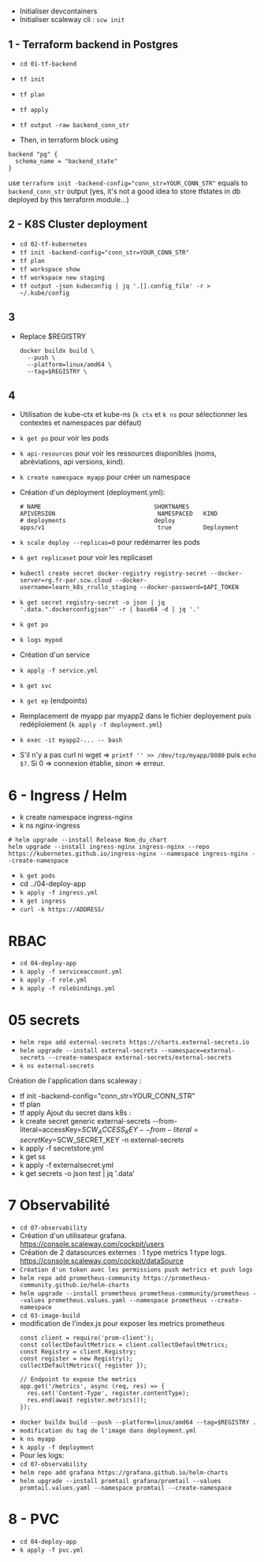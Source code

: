 #
- Initialiser devcontainers
- Initialiser scaleway cli : `scw init`

## 1 - Terraform backend in Postgres
- `cd 01-tf-backend`
- `tf init`
- `tf plan`
- `tf apply`

- `tf output -raw backend_conn_str`
- Then, in terraform block using
```hcl
backend "pg" {
  schema_name = "backend_state"    
}
```
use `terraform init -backend-config="conn_str=YOUR_CONN_STR"` equals to `backend_conn_str` output (yes, it's not a good idea to store tfstates in db deployed by this terraform module...)

## 2 - K8S Cluster deployment
- `cd 02-tf-kubernetes`
- `tf init -backend-config="conn_str=YOUR_CONN_STR"`
- `tf plan`
- `tf workspace show`
- `tf workspace new staging`
- `tf output -json kubeconfig | jq '.[].config_file' -r > ~/.kube/config`

## 3
- Replace $REGISTRY
  ```
  docker buildx build \
    --push \
    --platform=linux/amd64 \
    --tag=$REGISTRY \
  ```

## 4
- Utilisation de kube-ctx et kube-ns (`k ctx` et `k ns` pour sélectionner les contextes et namespaces par défaut)
- `k get po` pour voir les pods
- `k api-resources` pour voir les ressources disponibles (noms, abréviations, api versions, kind).
- `k create namespace myapp` pour créer un namespace
- Création d'un déployment (deployment.yml):
  ```
  # NAME                                SHORTNAMES                          APIVERSION                             NAMESPACED   KIND
  # deployments                         deploy                              apps/v1                                true         Deployment
  ```
- `k scale deploy --replicas=0` pour redémarrer les pods
- `k get replicaset` pour voir les replicaset
- `kubectl create secret docker-registry registry-secret --docker-server=rg.fr-par.scw.cloud --docker-username=learn_k8s_rrullo_staging --docker-password=$API_TOKEN`
- `k get secret registry-secret -o json | jq '.data.".dockerconfigjson"' -r | base64 -d | jq '.'`
- `k get po`
- `k logs mypod`

- Création d'un service
- `k apply -f service.yml`
- `k get svc`
- `k get ep` (endpoints)
- Remplacement de myapp par myapp2 dans le fichier deployement puis redéploiement (`k apply -f deployment.yml`)
- `k exec -it myapp2-... -- bash`
- S'il n'y a pas curl ni wget => `printf '' >> /dev/tcp/myapp/8080` puis `echo $?`. Si 0 => connexion établie, sinon => erreur.

# 6 - Ingress / Helm
- k create namespace ingress-nginx
- k ns nginx-ingress
```
# helm upgrade --install Release Nom_du_chart
helm upgrade --install ingress-nginx ingress-nginx --repo https://kubernetes.github.io/ingress-nginx --namespace ingress-nginx --create-namespace
```
- `k get pods`
- cd ../04-deploy-app
- `k apply -f ingress.yml`
- `k get ingress`
- `curl -k https://ADDRESS/`

# RBAC
- `cd 04-deploy-app`
- `k apply -f serviceaccount.yml`
- `k apply -f role.yml`
- `k apply -f rolebindings.yml`

# 05 secrets
- `helm repo add external-secrets https://charts.external-secrets.io`
- `helm upgrade --install external-secrets --namespace=external-secrets --create-namespace external-secrets/external-secrets`
- `k ns external-secrets`

Création de l'application dans scaleway :
- tf init -backend-config="conn_str=YOUR_CONN_STR"
- tf plan
- tf apply
Ajout du secret dans k8s :
- k create secret generic external-secrets --from-literal=accessKey=$SCW_ACCESS_KEY --from-literal=secretKey=$SCW_SECRET_KEY -n external-secrets
- k apply -f secretstore.yml
- k get ss
- k apply -f externalsecret.yml
- k get secrets -o json test | jq '.data'

# 7 Observabilité
- `cd 07-observability`
- Création d'un utilisateur grafana. https://console.scaleway.com/cockpit/users
- Création de 2 datasources externes : 1 type metrics 1 type logs. https://console.scaleway.com/cockpit/dataSource
- `Création d'un token avec les permissions push metrics et push logs`
- `helm repo add prometheus-community https://prometheus-community.github.io/helm-charts`
- `helm upgrade --install prometheus prometheus-community/prometheus --values prometheus.values.yaml --namespace prometheus --create-namespace`
- `cd 03-image-build`
- modification de l'index.js pour exposer les metrics prometheus
  ```
  const client = require('prom-client');
  const collectDefaultMetrics = client.collectDefaultMetrics;
  const Registry = client.Registry;
  const register = new Registry();
  collectDefaultMetrics({ register });
  
  // Endpoint to expose the metrics
  app.get('/metrics', async (req, res) => {
    res.set('Content-Type', register.contentType);
    res.end(await register.metrics());
  });
  ```
- `docker buildx build --push --platform=linux/amd64 --tag=$REGISTRY .`
- `modification du tag de l'image dans deployment.yml`
- `k ns myapp`
- `k apply -f deployment`
- Pour les logs:
- `cd 07-observability`
- `helm repo add grafana https://grafana.github.io/helm-charts`
- `helm upgrade --install promtail grafana/promtail --values promtail.values.yaml --namespace promtail --create-namespace`

# 8 - PVC
- `cd 04-deploy-app`
- `k apply -f pvc.yml`